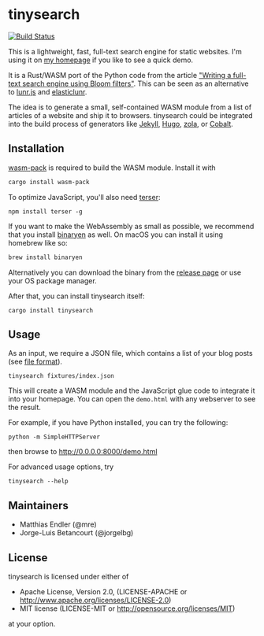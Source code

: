 # tinysearch

[![Build
Status](https://travis-ci.org/mre/tinysearch.svg?branch=master)](https://travis-ci.org/mre/tinysearch)

This is a lightweight, fast, full-text search engine for static websites.
I'm using it on [my homepage](https://matthias-endler.de/) if you like to see a quick demo.

It is a Rust/WASM port of the Python code from the article ["Writing a
full-text search engine using Bloom
filters"](https://www.stavros.io/posts/bloom-filter-search-engine/). This can be
seen as an alternative to [lunr.js](https://lunrjs.com/) and
[elasticlunr](http://elasticlunr.com/).

The idea is to generate a small, self-contained WASM module from a list of
articles of a website and ship it to browsers.
tinysearch could be integrated into the build process of generators like
[Jekyll](https://jekyllrb.com/), [Hugo](https://gohugo.io/),
[zola](https://www.getzola.org/), or
[Cobalt](https://github.com/cobalt-org/cobalt.rs).

## Installation

[wasm-pack](https://rustwasm.github.io/wasm-pack/) is required to build the WASM module. Install it with

```sh
cargo install wasm-pack
```

To optimize JavaScript, you'll also need [terser](https://github.com/terser/terser):

```
npm install terser -g
```

If you want to make the WebAssembly as small as possible, we recommend that you install [binaryen](https://github.com/WebAssembly/binaryen) as well.
On macOS you can install it using homebrew like so:

```sh
brew install binaryen
```

Alternatively you can download the binary from the [release
page](https://github.com/WebAssembly/binaryen/releases) or use your OS package
manager.

After that, you can install tinysearch itself:

```
cargo install tinysearch
```

## Usage

As an input, we require a JSON file, which contains a list of your blog posts
(see [file format](fixtures/index.json)).

```
tinysearch fixtures/index.json
```

This will create a WASM module and the JavaScript glue code to integrate it into
your homepage. You can open the `demo.html` with any webserver to see the
result.

For example, if you have Python installed, you can try the following:

```
python -m SimpleHTTPServer
```

then browse to http://0.0.0.0:8000/demo.html

For advanced usage options, try

```
tinysearch --help
```

## Maintainers

* Matthias Endler (@mre)
* Jorge-Luis Betancourt (@jorgelbg)

## License

tinysearch is licensed under either of

* Apache License, Version 2.0, (LICENSE-APACHE or
  http://www.apache.org/licenses/LICENSE-2.0)
* MIT license (LICENSE-MIT or http://opensource.org/licenses/MIT)

at your option.


[wasm-pack]: https://github.com/rustwasm/wasm-pack

